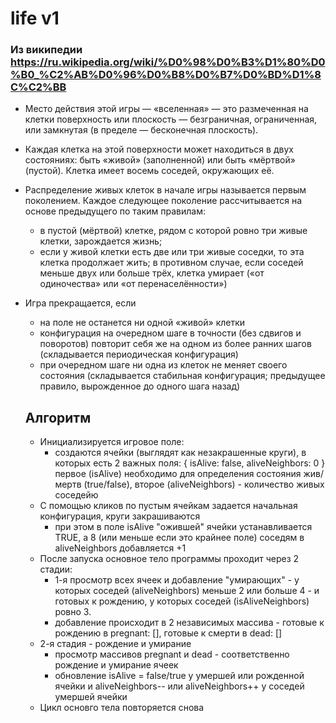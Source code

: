 # life v1

### Из википедии <https://ru.wikipedia.org/wiki/%D0%98%D0%B3%D1%80%D0%B0_%C2%AB%D0%96%D0%B8%D0%B7%D0%BD%D1%8C%C2%BB>
- Место действия этой игры — «вселенная» — это размеченная на клетки поверхность или плоскость — безграничная, ограниченная, или замкнутая (в пределе — бесконечная плоскость).
- Каждая клетка на этой поверхности может находиться в двух состояниях: быть «живой» (заполненной) или быть «мёртвой» (пустой). Клетка имеет восемь соседей, окружающих её.
- Распределение живых клеток в начале игры называется первым поколением. Каждое следующее поколение рассчитывается на основе предыдущего по таким правилам:
  - в пустой (мёртвой) клетке, рядом с которой ровно три живые клетки, зарождается жизнь;
  - если у живой клетки есть две или три живые соседки, то эта клетка продолжает жить; в противном случае, если соседей меньше двух или больше трёх, клетка умирает («от одиночества» или «от перенаселённости»)
- Игра прекращается, если
  - на поле не останется ни одной «живой» клетки
  - конфигурация на очередном шаге в точности (без сдвигов и поворотов) повторит себя же на одном из более ранних шагов (складывается периодическая конфигурация)
  - при очередном шаге ни одна из клеток не меняет своего состояния (складывается стабильная конфигурация; предыдущее правило, вырожденное до одного шага назад)
  
  ## Алгоритм
  - Инициализируется игровое поле:
    * создаются ячейки (выглядят как незакрашенные круги), в которых есть 2 важных поля: { isAlive: false, aliveNeighbors: 0 }
    первое (isAlive) необходимо для определения состояния жив/мертв (true/false), второе (aliveNeighbors) - количество живых соседейю
   - С помощью кликов по пустым ячейкам задается начальная конфигурация, круги закрашиваются
     - при этом в поле isAlive "ожившей" ячейки устанавливается TRUE, а 8 (или меньше если это крайнее поле) соседям в aliveNeighbors добавляется +1
    - После запуска основное тело программы проходит через 2 стадии:
      - 1-я просмотр всех ячеек и добавление "умирающих" - у которых соседей (aliveNeighbors) меньше 2 или больше 4 - и готовых к рождению,
        у которых соседей (isAliveNeighbors) ровно 3.
       - добавление происходит в 2 независимых массива - готовые к рождению в pregnant: [], готовые к смерти в dead: [] 
     - 2-я стадия - рождение и умирание
        - просмотр массивов pregnant и dead - соответственно рождение и умирание ячеек
        - обновление isAlive = false/true у умершей или рожденной ячейки и aliveNeighbors-- или aliveNeighbors++ у соседей умершей ячейки
     - Цикл основго тела повторяется снова
